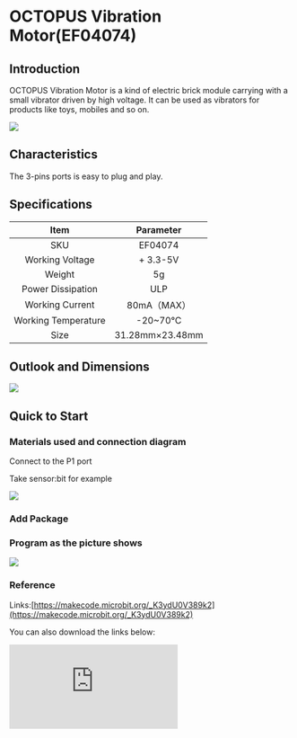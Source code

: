 ﻿# OCTOPUS Vibration Motor(EF04074)

## Introduction

OCTOPUS Vibration Motor is a kind of electric brick module carrying with a small vibrator driven by high voltage. It can be used as vibrators for products like toys, mobiles and so on.

 ![](https://wiki-media-ef.oss-cn-hongkong.aliyuncs.com//images/d9jdEqa.jpg)






## Characteristics


  The 3-pins ports is easy to plug and play.

## Specifications


Item | Parameter
:-: | :-:
SKU|EF04074
Working Voltage|+ 3.3-5V
Weight|5g
Power Dissipation|ULP
Working Current|80mA（MAX）
Working Temperature|-20~70℃
Size|31.28mm×23.48mm

## Outlook and Dimensions


![](https://wiki-media-ef.oss-cn-hongkong.aliyuncs.com//images/72WTbmL.png)



## Quick to Start

### Materials used and connection diagram

 Connect to the P1 port

  Take sensor:bit for example

![](https://wiki-media-ef.oss-cn-hongkong.aliyuncs.com//images/opsGYQb.png)

### Add Package

### Program as the picture shows

![](https://wiki-media-ef.oss-cn-hongkong.aliyuncs.com//images/Ga95B0U.png)

### Reference

Links:[https://makecode.microbit.org/_K3ydU0V389k2](https://makecode.microbit.org/_K3ydU0V389k2)

You can also download the links below:


<div
    style={{
        position: 'relative',
        paddingBottom: '60%',
        overflow: 'hidden',
    }}
>
    <iframe
        src="https://makecode.microbit.org/_K3ydU0V389k2"
        frameborder="0"
        sandbox="allow-popups allow-forms allow-scripts allow-same-origin"
        style={{
            position: 'absolute',
            width: '100%',
            height: '100%',
        }}
    />
</div>


### Result
 The module starts vibrating after pressing button A.

## Relevant Cases


## Technique Files
